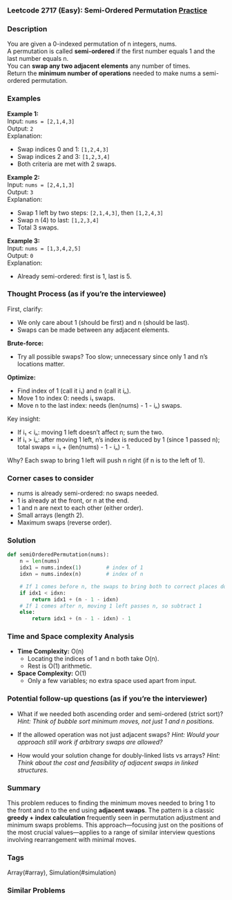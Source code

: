 ### Leetcode 2717 (Easy): Semi-Ordered Permutation [Practice](https://leetcode.com/problems/semi-ordered-permutation)

### Description  
You are given a 0-indexed permutation of n integers, nums.  
A permutation is called **semi-ordered** if the first number equals 1 and the last number equals n.  
You can **swap any two adjacent elements** any number of times.  
Return the **minimum number of operations** needed to make nums a semi-ordered permutation.

### Examples  

**Example 1:**  
Input: `nums = [2,1,4,3]`  
Output: `2`  
Explanation:  
- Swap indices 0 and 1: `[1,2,4,3]`
- Swap indices 2 and 3: `[1,2,3,4]`
- Both criteria are met with 2 swaps.

**Example 2:**  
Input: `nums = [2,4,1,3]`  
Output: `3`  
Explanation:  
- Swap 1 left by two steps: `[2,1,4,3]`, then `[1,2,4,3]`
- Swap n (4) to last: `[1,2,3,4]`
- Total 3 swaps.

**Example 3:**  
Input: `nums = [1,3,4,2,5]`  
Output: `0`  
Explanation:  
- Already semi-ordered: first is 1, last is 5.

### Thought Process (as if you’re the interviewee)  
First, clarify:  
- We only care about 1 (should be first) and n (should be last).  
- Swaps can be made between any adjacent elements.

**Brute-force:**  
- Try all possible swaps? Too slow; unnecessary since only 1 and n’s locations matter.

**Optimize:**  
- Find index of 1 (call it i₁) and n (call it iₙ).
- Move 1 to index 0: needs i₁ swaps.
- Move n to the last index: needs (len(nums) - 1 - iₙ) swaps.

Key insight:  
- If i₁ < iₙ: moving 1 left doesn’t affect n; sum the two.
- If i₁ > iₙ: after moving 1 left, n’s index is reduced by 1 (since 1 passed n); total swaps = i₁ + (len(nums) - 1 - iₙ) - 1.

Why? Each swap to bring 1 left will push n right (if n is to the left of 1).

### Corner cases to consider  
- nums is already semi-ordered: no swaps needed.
- 1 is already at the front, or n at the end.
- 1 and n are next to each other (either order).
- Small arrays (length 2).
- Maximum swaps (reverse order).

### Solution

```python
def semiOrderedPermutation(nums):
    n = len(nums)
    idx1 = nums.index(1)        # index of 1
    idxn = nums.index(n)        # index of n

    # If 1 comes before n, the swaps to bring both to correct places don't overlap
    if idx1 < idxn:
        return idx1 + (n - 1 - idxn)
    # If 1 comes after n, moving 1 left passes n, so subtract 1
    else:
        return idx1 + (n - 1 - idxn) - 1
```

### Time and Space complexity Analysis  

- **Time Complexity:** O(n)
  - Locating the indices of 1 and n both take O(n).
  - Rest is O(1) arithmetic.
- **Space Complexity:** O(1)
  - Only a few variables; no extra space used apart from input.

### Potential follow-up questions (as if you’re the interviewer)  

- What if we needed both ascending order and semi-ordered (strict sort)?
  *Hint: Think of bubble sort minimum moves, not just 1 and n positions.*

- If the allowed operation was not just adjacent swaps?
  *Hint: Would your approach still work if arbitrary swaps are allowed?*

- How would your solution change for doubly-linked lists vs arrays?
  *Hint: Think about the cost and feasibility of adjacent swaps in linked structures.*

### Summary
This problem reduces to finding the minimum moves needed to bring 1 to the front and n to the end using **adjacent swaps**. The pattern is a classic **greedy + index calculation** frequently seen in permutation adjustment and minimum swaps problems. This approach—focusing just on the positions of the most crucial values—applies to a range of similar interview questions involving rearrangement with minimal moves.

### Tags
Array(#array), Simulation(#simulation)

### Similar Problems
